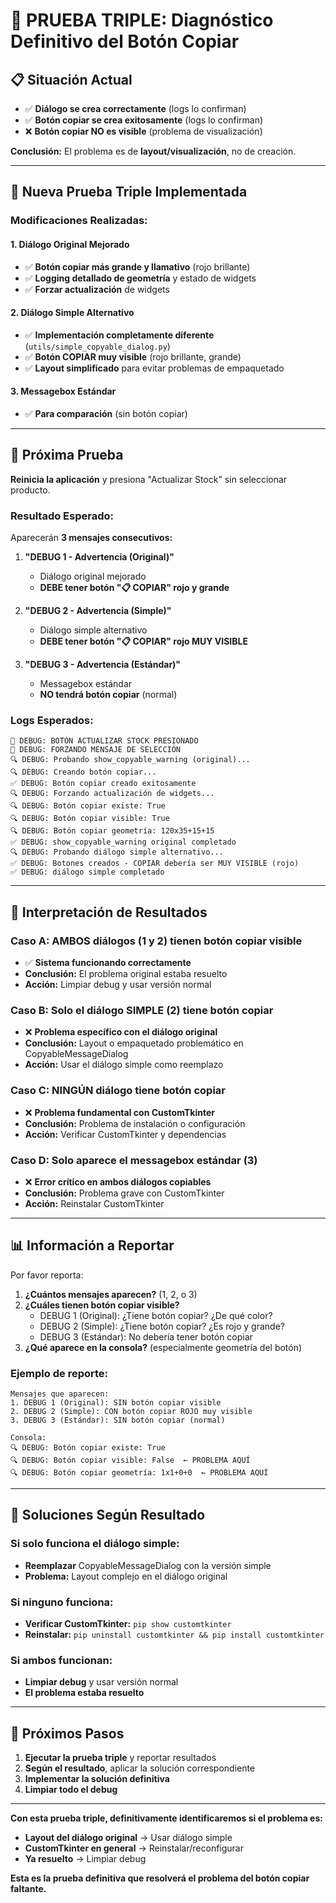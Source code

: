 # 🔧 PRUEBA TRIPLE: Diagnóstico Definitivo del Botón Copiar

## 📋 **Situación Actual**
- ✅ **Diálogo se crea correctamente** (logs lo confirman)
- ✅ **Botón copiar se crea exitosamente** (logs lo confirman)
- ❌ **Botón copiar NO es visible** (problema de visualización)

**Conclusión:** El problema es de **layout/visualización**, no de creación.

---

## 🧪 **Nueva Prueba Triple Implementada**

### **Modificaciones Realizadas:**

#### **1. Diálogo Original Mejorado**
- ✅ **Botón copiar más grande y llamativo** (rojo brillante)
- ✅ **Logging detallado de geometría** y estado de widgets
- ✅ **Forzar actualización** de widgets

#### **2. Diálogo Simple Alternativo**
- ✅ **Implementación completamente diferente** (`utils/simple_copyable_dialog.py`)
- ✅ **Botón COPIAR muy visible** (rojo brillante, grande)
- ✅ **Layout simplificado** para evitar problemas de empaquetado

#### **3. Messagebox Estándar**
- ✅ **Para comparación** (sin botón copiar)

---

## 🎯 **Próxima Prueba**

**Reinicia la aplicación** y presiona "Actualizar Stock" sin seleccionar producto.

### **Resultado Esperado:**
Aparecerán **3 mensajes consecutivos:**

1. **"DEBUG 1 - Advertencia (Original)"**
   - Diálogo original mejorado
   - **DEBE tener botón "📋 COPIAR" rojo y grande**

2. **"DEBUG 2 - Advertencia (Simple)"**
   - Diálogo simple alternativo
   - **DEBE tener botón "📋 COPIAR" rojo MUY VISIBLE**

3. **"DEBUG 3 - Advertencia (Estándar)"**
   - Messagebox estándar
   - **NO tendrá botón copiar** (normal)

### **Logs Esperados:**
```
🚨 DEBUG: BOTÓN ACTUALIZAR STOCK PRESIONADO
🚨 DEBUG: FORZANDO MENSAJE DE SELECCIÓN
🔍 DEBUG: Probando show_copyable_warning (original)...
🔍 DEBUG: Creando botón copiar...
✅ DEBUG: Botón copiar creado exitosamente
🔍 DEBUG: Forzando actualización de widgets...
🔍 DEBUG: Botón copiar existe: True
🔍 DEBUG: Botón copiar visible: True
🔍 DEBUG: Botón copiar geometría: 120x35+15+15
✅ DEBUG: show_copyable_warning original completado
🔍 DEBUG: Probando diálogo simple alternativo...
✅ DEBUG: Botones creados - COPIAR debería ser MUY VISIBLE (rojo)
✅ DEBUG: diálogo simple completado
```

---

## 🎯 **Interpretación de Resultados**

### **Caso A: AMBOS diálogos (1 y 2) tienen botón copiar visible**
- ✅ **Sistema funcionando correctamente**
- **Conclusión:** El problema original estaba resuelto
- **Acción:** Limpiar debug y usar versión normal

### **Caso B: Solo el diálogo SIMPLE (2) tiene botón copiar**
- ❌ **Problema específico con el diálogo original**
- **Conclusión:** Layout o empaquetado problemático en CopyableMessageDialog
- **Acción:** Usar el diálogo simple como reemplazo

### **Caso C: NINGÚN diálogo tiene botón copiar**
- ❌ **Problema fundamental con CustomTkinter**
- **Conclusión:** Problema de instalación o configuración
- **Acción:** Verificar CustomTkinter y dependencias

### **Caso D: Solo aparece el messagebox estándar (3)**
- ❌ **Error crítico en ambos diálogos copiables**
- **Conclusión:** Problema grave con CustomTkinter
- **Acción:** Reinstalar CustomTkinter

---

## 📊 **Información a Reportar**

Por favor reporta:

1. **¿Cuántos mensajes aparecen?** (1, 2, o 3)
2. **¿Cuáles tienen botón copiar visible?**
   - DEBUG 1 (Original): ¿Tiene botón copiar? ¿De qué color?
   - DEBUG 2 (Simple): ¿Tiene botón copiar? ¿Es rojo y grande?
   - DEBUG 3 (Estándar): No debería tener botón copiar
3. **¿Qué aparece en la consola?** (especialmente geometría del botón)

### **Ejemplo de reporte:**
```
Mensajes que aparecen:
1. DEBUG 1 (Original): SIN botón copiar visible
2. DEBUG 2 (Simple): CON botón copiar ROJO muy visible
3. DEBUG 3 (Estándar): SIN botón copiar (normal)

Consola:
🔍 DEBUG: Botón copiar existe: True
🔍 DEBUG: Botón copiar visible: False  ← PROBLEMA AQUÍ
🔍 DEBUG: Botón copiar geometría: 1x1+0+0  ← PROBLEMA AQUÍ
```

---

## 🔧 **Soluciones Según Resultado**

### **Si solo funciona el diálogo simple:**
- **Reemplazar** CopyableMessageDialog con la versión simple
- **Problema:** Layout complejo en el diálogo original

### **Si ninguno funciona:**
- **Verificar CustomTkinter:** `pip show customtkinter`
- **Reinstalar:** `pip uninstall customtkinter && pip install customtkinter`

### **Si ambos funcionan:**
- **Limpiar debug** y usar versión normal
- **El problema estaba resuelto**

---

## 📝 **Próximos Pasos**

1. **Ejecutar la prueba triple** y reportar resultados
2. **Según el resultado**, aplicar la solución correspondiente
3. **Implementar la solución definitiva**
4. **Limpiar todo el debug**

---

**Con esta prueba triple, definitivamente identificaremos si el problema es:**
- **Layout del diálogo original** → Usar diálogo simple
- **CustomTkinter en general** → Reinstalar/reconfigurar
- **Ya resuelto** → Limpiar debug

**Esta es la prueba definitiva que resolverá el problema del botón copiar faltante.**
